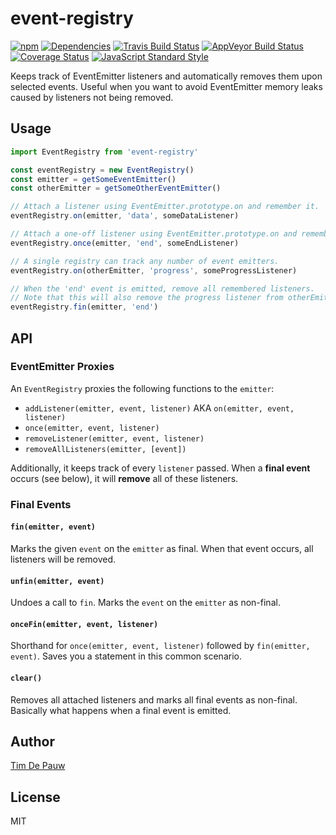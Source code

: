 # event-registry

[![npm](https://img.shields.io/npm/v/event-registry.svg)](https://www.npmjs.com/package/event-registry) [![Dependencies](https://img.shields.io/david/timdp/event-registry.svg)](https://david-dm.org/timdp/event-registry) [![Travis Build Status](https://img.shields.io/travis/timdp/event-registry/master.svg?label=travis+build)](https://travis-ci.org/timdp/event-registry) [![AppVeyor Build Status](https://img.shields.io/appveyor/ci/timdp/event-registry/master.svg?label=appveyor+build)](https://ci.appveyor.com/project/timdp/event-registry) [![Coverage Status](https://img.shields.io/coveralls/timdp/event-registry/master.svg)](https://coveralls.io/r/timdp/event-registry) [![JavaScript Standard Style](https://img.shields.io/badge/code%20style-standard-brightgreen.svg)](http://standardjs.com/)

Keeps track of EventEmitter listeners and automatically removes them upon
selected events. Useful when you want to avoid EventEmitter memory leaks caused
by listeners not being removed.

## Usage

```javascript
import EventRegistry from 'event-registry'

const eventRegistry = new EventRegistry()
const emitter = getSomeEventEmitter()
const otherEmitter = getSomeOtherEventEmitter()

// Attach a listener using EventEmitter.prototype.on and remember it.
eventRegistry.on(emitter, 'data', someDataListener)

// Attach a one-off listener using EventEmitter.prototype.on and remember it.
eventRegistry.once(emitter, 'end', someEndListener)

// A single registry can track any number of event emitters.
eventRegistry.on(otherEmitter, 'progress', someProgressListener)

// When the 'end' event is emitted, remove all remembered listeners.
// Note that this will also remove the progress listener from otherEmitter.
eventRegistry.fin(emitter, 'end')
```

## API

### EventEmitter Proxies

An `EventRegistry` proxies the following functions to the `emitter`:

- `addListener(emitter, event, listener)` AKA `on(emitter, event, listener)`
- `once(emitter, event, listener)`
- `removeListener(emitter, event, listener)`
- `removeAllListeners(emitter, [event])`

Additionally, it keeps track of every `listener` passed. When a **final event**
occurs (see below), it will **remove** all of these listeners.

### Final Events

#### `fin(emitter, event)`

Marks the given `event` on the `emitter` as final. When that event occurs, all
listeners will be removed.

#### `unfin(emitter, event)`

Undoes a call to `fin`. Marks the `event` on the `emitter` as non-final.

#### `onceFin(emitter, event, listener)`

Shorthand for `once(emitter, event, listener)` followed by `fin(emitter, event)`.
Saves you a statement in this common scenario.

#### `clear()`

Removes all attached listeners and marks all final events as non-final.
Basically what happens when a final event is emitted.

## Author

[Tim De Pauw](https://github.com/timdp)

## License

MIT
